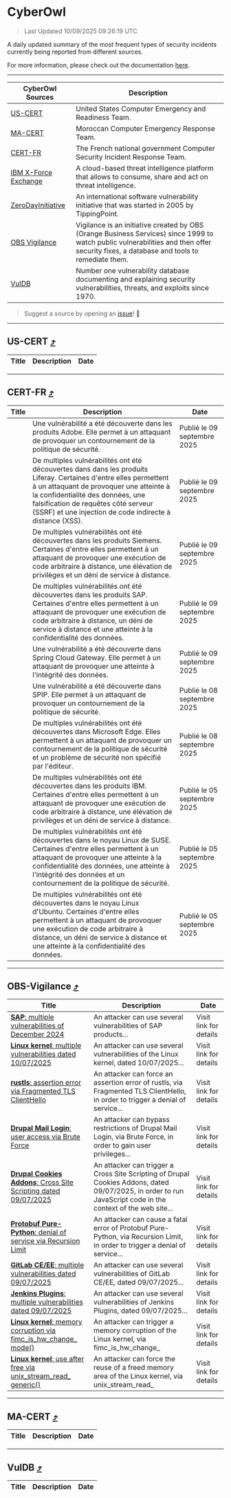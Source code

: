 
 <div id='top'></div>

# CyberOwl

 > Last Updated 10/09/2025 09:26:19 UTC
 
 A daily updated summary of the most frequent types of security incidents currently being reported from different sources.
 
 For more information, please check out the documentation [here](./docs/README.md).
 
 ---
 |CyberOwl Sources|Description|
 |---|---|
 |[US-CERT](#us-cert-arrow_heading_up)|United States Computer Emergency and Readiness Team.|
 |[MA-CERT](#ma-cert-arrow_heading_up)|Moroccan Computer Emergency Response Team.|
 |[CERT-FR](#cert-fr-arrow_heading_up)|The French national government Computer Security Incident Response Team.|
 |[IBM X-Force Exchange](#ibmcloud-arrow_heading_up)|A cloud-based threat intelligence platform that allows to consume, share and act on threat intelligence.|
 |[ZeroDayInitiative](#zerodayinitiative-arrow_heading_up)|An international software vulnerability initiative that was started in 2005 by TippingPoint.|
 |[OBS Vigilance](#obs-vigilance-arrow_heading_up)|Vigilance is an initiative created by OBS (Orange Business Services) since 1999 to watch public vulnerabilities and then offer security fixes, a database and tools to remediate them.|
 |[VulDB](#vuldb-arrow_heading_up)|Number one vulnerability database documenting and explaining security vulnerabilities, threats, and exploits since 1970.|
 
 > Suggest a source by opening an [issue](https://github.com/karimhabush/cyberowl/issues)! :raised_hands:
 ---

## US-CERT [:arrow_heading_up:](#cyberowl)

 |Title|Description|Date|
 |---|---|---|
 
 ---

## CERT-FR [:arrow_heading_up:](#cyberowl)

 |Title|Description|Date|
 |---|---|---|
 |[](https://www.cert.ssi.gouv.fr/avis/CERTFR-2025-AVI-0767/)|Une vulnérabilité a été découverte dans les produits Adobe. Elle permet à un attaquant de provoquer un contournement de la politique de sécurité.|Publié le 09 septembre 2025|
 |[](https://www.cert.ssi.gouv.fr/avis/CERTFR-2025-AVI-0766/)|De multiples vulnérabilités ont été découvertes dans dans les produits Liferay. Certaines d'entre elles permettent à un attaquant de provoquer une atteinte à la confidentialité des données, une falsification de requêtes côté serveur (SSRF) et une injection de code indirecte à distance (XSS).|Publié le 09 septembre 2025|
 |[](https://www.cert.ssi.gouv.fr/avis/CERTFR-2025-AVI-0765/)|De multiples vulnérabilités ont été découvertes dans les produits Siemens. Certaines d'entre elles permettent à un attaquant de provoquer une exécution de code arbitraire à distance, une élévation de privilèges et un déni de service à distance.|Publié le 09 septembre 2025|
 |[](https://www.cert.ssi.gouv.fr/avis/CERTFR-2025-AVI-0764/)|De multiples vulnérabilités ont été découvertes dans les produits SAP. Certaines d'entre elles permettent à un attaquant de provoquer une exécution de code arbitraire à distance, un déni de service à distance et une atteinte à la confidentialité des données.|Publié le 09 septembre 2025|
 |[](https://www.cert.ssi.gouv.fr/avis/CERTFR-2025-AVI-0763/)|Une vulnérabilité a été découverte dans Spring Cloud Gateway. Elle permet à un attaquant de provoquer une atteinte à l'intégrité des données.|Publié le 09 septembre 2025|
 |[](https://www.cert.ssi.gouv.fr/avis/CERTFR-2025-AVI-0762/)|Une vulnérabilité a été découverte dans SPIP. Elle permet à un attaquant de provoquer un contournement de la politique de sécurité.|Publié le 08 septembre 2025|
 |[](https://www.cert.ssi.gouv.fr/avis/CERTFR-2025-AVI-0761/)|De multiples vulnérabilités ont été découvertes dans Microsoft Edge. Elles permettent à un attaquant de provoquer un contournement de la politique de sécurité et un problème de sécurité non spécifié par l'éditeur.|Publié le 08 septembre 2025|
 |[](https://www.cert.ssi.gouv.fr/avis/CERTFR-2025-AVI-0760/)|De multiples vulnérabilités ont été découvertes dans les produits IBM. Certaines d'entre elles permettent à un attaquant de provoquer une exécution de code arbitraire à distance, une élévation de privilèges et un déni de service à distance.|Publié le 05 septembre 2025|
 |[](https://www.cert.ssi.gouv.fr/avis/CERTFR-2025-AVI-0759/)|De multiples vulnérabilités ont été découvertes dans le noyau Linux de SUSE. Certaines d'entre elles permettent à un attaquant de provoquer une atteinte à la confidentialité des données, une atteinte à l'intégrité des données et un contournement de la politique de sécurité.|Publié le 05 septembre 2025|
 |[](https://www.cert.ssi.gouv.fr/avis/CERTFR-2025-AVI-0758/)|De multiples vulnérabilités ont été découvertes dans le noyau Linux d'Ubuntu. Certaines d'entre elles permettent à un attaquant de provoquer une exécution de code arbitraire à distance, un déni de service à distance et une atteinte à la confidentialité des données.|Publié le 05 septembre 2025|
 
 ---

## OBS-Vigilance [:arrow_heading_up:](#cyberowl)

 |Title|Description|Date|
 |---|---|---|
 |[<a href="https://vigilance.fr/vulnerability/SAP-multiple-vulnerabilities-of-December-2024-45841" class="noirorange"><b>SAP</b>: multiple vulnerabilities of December 2024</a>](https://vigilance.fr/vulnerability/SAP-multiple-vulnerabilities-of-December-2024-45841)|An attacker can use several vulnerabilities of SAP products...|Visit link for details|
 |[<a href="https://vigilance.fr/vulnerability/Linux-kernel-multiple-vulnerabilities-dated-10-07-2025-47679" class="noirorange"><b>Linux kernel</b>: multiple vulnerabilities dated 10/07/2025</a>](https://vigilance.fr/vulnerability/Linux-kernel-multiple-vulnerabilities-dated-10-07-2025-47679)|An attacker can use several vulnerabilities of the Linux kernel, dated 10/07/2025...|Visit link for details|
 |[<a href="https://vigilance.fr/vulnerability/rustls-assertion-error-via-Fragmented-TLS-ClientHello-45839" class="noirorange"><b>rustls</b>: assertion error via Fragmented TLS ClientHello</a>](https://vigilance.fr/vulnerability/rustls-assertion-error-via-Fragmented-TLS-ClientHello-45839)|An attacker can force an assertion error of rustls, via Fragmented TLS ClientHello, in order to trigger a denial of service...|Visit link for details|
 |[<a href="https://vigilance.fr/vulnerability/Drupal-Mail-Login-user-access-via-Brute-Force-47676" class="noirorange"><b>Drupal Mail Login</b>: user access via Brute Force</a>](https://vigilance.fr/vulnerability/Drupal-Mail-Login-user-access-via-Brute-Force-47676)|An attacker can bypass restrictions of Drupal Mail Login, via Brute Force, in order to gain user privileges...|Visit link for details|
 |[<a href="https://vigilance.fr/vulnerability/Drupal-Cookies-Addons-Cross-Site-Scripting-dated-09-07-2025-47675" class="noirorange"><b>Drupal Cookies Addons</b>: Cross Site Scripting dated 09/07/2025</a>](https://vigilance.fr/vulnerability/Drupal-Cookies-Addons-Cross-Site-Scripting-dated-09-07-2025-47675)|An attacker can trigger a Cross Site Scripting of Drupal Cookies Addons, dated 09/07/2025, in order to run JavaScript code in the context of the web site...|Visit link for details|
 |[<a href="https://vigilance.fr/vulnerability/Protobuf-Pure-Python-denial-of-service-via-Recursion-Limit-47673" class="noirorange"><b>Protobuf Pure-Python</b>: denial of service via Recursion Limit</a>](https://vigilance.fr/vulnerability/Protobuf-Pure-Python-denial-of-service-via-Recursion-Limit-47673)|An attacker can cause a fatal error of Protobuf Pure-Python, via Recursion Limit, in order to trigger a denial of service...|Visit link for details|
 |[<a href="https://vigilance.fr/vulnerability/GitLab-CE-EE-multiple-vulnerabilities-dated-09-07-2025-47672" class="noirorange"><b>GitLab CE/EE</b>: multiple vulnerabilities dated 09/07/2025</a>](https://vigilance.fr/vulnerability/GitLab-CE-EE-multiple-vulnerabilities-dated-09-07-2025-47672)|An attacker can use several vulnerabilities of GitLab CE/EE, dated 09/07/2025...|Visit link for details|
 |[<a href="https://vigilance.fr/vulnerability/Jenkins-Plugins-multiple-vulnerabilities-dated-09-07-2025-47671" class="noirorange"><b>Jenkins Plugins</b>: multiple vulnerabilities dated 09/07/2025</a>](https://vigilance.fr/vulnerability/Jenkins-Plugins-multiple-vulnerabilities-dated-09-07-2025-47671)|An attacker can use several vulnerabilities of Jenkins Plugins, dated 09/07/2025...|Visit link for details|
 |[<a href="https://vigilance.fr/vulnerability/Linux-kernel-memory-corruption-via-fimc-is-hw-change-mode-47667" class="noirorange"><b>Linux kernel</b>: memory corruption via fimc_is_hw_change_<wbr>mode()</wbr></a>](https://vigilance.fr/vulnerability/Linux-kernel-memory-corruption-via-fimc-is-hw-change-mode-47667)|An attacker can trigger a memory corruption of the Linux kernel, via fimc_is_hw_change_|Visit link for details|
 |[<a href="https://vigilance.fr/vulnerability/Linux-kernel-use-after-free-via-unix-stream-read-generic-47666" class="noirorange"><b>Linux kernel</b>: use after free via unix_stream_read_<wbr>generic()</wbr></a>](https://vigilance.fr/vulnerability/Linux-kernel-use-after-free-via-unix-stream-read-generic-47666)|An attacker can force the reuse of a freed memory area of the Linux kernel, via unix_stream_read_|Visit link for details|
 
 ---

## MA-CERT [:arrow_heading_up:](#cyberowl)

 |Title|Description|Date|
 |---|---|---|
 
 ---

## VulDB [:arrow_heading_up:](#cyberowl)

 |Title|Description|Date|
 |---|---|---|
 